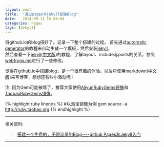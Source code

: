```yaml
---
layout: post
title:  "通过pages与jekyll搭建Blog"
date:   2014-09-11 15:49:04
categories: Pages
tags: [Jekyll]
---
```


将github.io的blog搭好了。记录一下整个搭建的过程。	
首先通过[automatic generator]的教程来自动生成一个模板，然后安装[jekyll][using jekyll]。    
然后查看一下[jekyll]\([中文版][jekyll中文版]\)的教程，了解layout、include与posts的关系，参照[webfrogs.me]进行了一些修改。	

觉得在github.io中搭建blog，是一个很有趣的体验。以后将使用[markdown]\([中文版][markdown中文版]\)来写博客，想想还有些小激动呢！	

注: 因为Gem可能被墙了，推荐大家使用[AliyunRubyGems镜像]和[TaobaoRubyGems镜像]。	

{% highlight ruby linenos %}
#以淘宝镜像为例
gem source -a http://ruby.taobao.org 
{% endhighlight %}      
    
    
---

相关资料:       

> [搭建一个免费的，无限流量的Blog----github Pages和Jekyll入门]
    
---

[搭建一个免费的，无限流量的Blog----github Pages和Jekyll入门]: http://www.ruanyifeng.com/blog/2012/08/blogging_with_jekyll.html
[automatic generator]: https://help.github.com/articles/creating-pages-with-the-automatic-generator
[using jekyll]: https://help.github.com/articles/using-jekyll-with-pages
[jekyll]: http://jekyllrb.com/
[jekyll中文版]: http://jekyllcn.com/
[webfrogs.me]: http://webfrogs.me/
[markdown]: http://daringfireball.net/projects/markdown/syntax
[markdown中文版]: https://github.com/othree/markdown-syntax-zhtw/blob/master/syntax.md
[AliyunRubyGems镜像]: http://mirrors.aliyun.com/help/rubygems
[TaobaoRubyGems镜像]: http://ruby.taobao.org/
